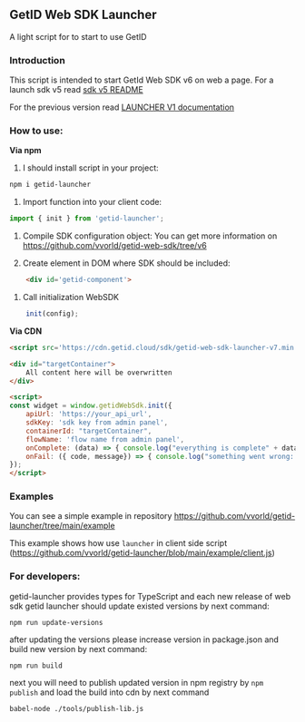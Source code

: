 ## GetID Web SDK Launcher
A light script for to start to use GetID 


### Introduction
This script is intended to start GetId Web SDK v6 on web a page. For a launch sdk v5 read
[sdk v5 README](https://github.com/vvorld/getid-launcher/tree/v5)


For the previous version read [LAUNCHER V1 documentation](https://github.com/vvorld/getid-launcher/blob/v1/README.md)
### How to use:

**Via npm**

1. I should install script in your project:
    
```bash
npm i getid-launcher
```

1. Import function into your client code:

```js 
import { init } from 'getid-launcher';
```


1. Compile SDK configuration object:
    You can get more information on https://github.com/vvorld/getid-web-sdk/tree/v6


1. Create element in DOM where SDK should be included:
```html
    <div id='getid-component'>
```

1. Call initialization WebSDK

``` js
    init(config);
```


**Via CDN**

```html
<script src='https://cdn.getid.cloud/sdk/getid-web-sdk-launcher-v7.min.js'></script>

<div id="targetContainer">
    All content here will be overwritten
</div>

<script>
const widget = window.getidWebSdk.init({
    apiUrl: 'https://your_api_url',
    sdkKey: 'sdk key from admin panel',
    containerId: "targetContainer",
    flowName: 'flow name from admin panel',
    onComplete: (data) => { console.log("everything is complete" + data)},
    onFail: ({ code, message}) => { console.log("something went wrong: " + message )},
});
</script>
```

### Examples
You can see a simple example in repository
https://github.com/vvorld/getid-launcher/tree/main/example

This example shows how use `launcher` in client side script (https://github.com/vvorld/getid-launcher/blob/main/example/client.js)


### For developers:

getid-launcher provides types for TypeScript and each new release of web sdk getid launcher should update existed versions by next command:

```
npm run update-versions
```

after updating the versions please increase version in package.json and build new version by next command:
```
npm run build
```

next you will need to publish updated version in npm registry by `npm publish`
and load the build into cdn by next command
```
babel-node ./tools/publish-lib.js
```
